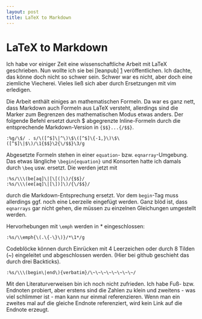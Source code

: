 ```yaml
---
layout: post
title: LaTeX to Markdown
---
```

# LaTeX to Markdown
Ich habe vor einiger Zeit eine wissenschaftliche Arbeit mit LaTeX geschrieben.
Nun wollte ich sie bei [leanpub] [1] veröffentlichen. Ich dachte, das könne doch
nicht so schwer sein. Schwer war es nicht, aber doch eine ziemliche Viecherei.
Vieles ließ sich aber durch Ersetzungen mit vim erledigen.

Die Arbeit enthält einiges an mathematischen Formeln. Da war es ganz nett, dass
Markdown auch Formeln aus LaTeX versteht, allerdings sind die Marker zum
Begrenzen des mathematischen Modus etwas anders. Der folgende Befehl ersetzt
durch $ abgegrenzte Inline-Formeln durch die entsprechende Markdown-Version in
`{$$}...{/$$}`.

    :%g/\$/ . s/\([^$]\|^\)\$\([^$]\{-1,}\)\$\([^$]\|$\)/\1{$$}\2{\/$$}\3/g

Abgesetzte Formeln stehen in einer `equation`- bzw. `eqnarray`-Umgebung. Das etwas
längliche `\begin{equation}` und Konsorten hatte ich damals durch `\beq` usw.
ersetzt. Die werden jetzt mit

    :%s/\\\(be[aq]\|[\[(]\)/{$$}/
    :%s/\\\(ee[aq]\|[\])]\)/{\/$$}/

durch die Markdown-Entsprechung ersetzt. Vor dem `begin`-Tag muss allerdings ggf.
noch eine Leerzeile eingefügt werden. Ganz blöd ist, dass `eqnarrays` gar nicht
gehen, die müssen zu einzelnen Gleichungen umgestellt werden.

Hervorhebungen mit `\emph` werden in * eingeschlossen:

    :%s/\\emph{\(.\{-\}\)}/*\1*/g

Codeblöcke können durch Einrücken mit 4 Leerzeichen oder durch 8 Tilden
(~) eingeleitet und abgeschlossen werden. (Hier bei github geschieht das
durch drei Backticks).

    :%s/\\\(begin\|end\){verbatim}/\~\~\~\~\~\~\~\~/

Mit den Literaturverweisen bin ich noch nicht zufrieden. Ich habe Fuß- bzw.
Endnoten probiert, aber erstens sind die Zahlen zu klein und zweitens - was
viel schlimmer ist - man kann nur einmal referenzieren. Wenn man ein zweites
mal auf die gleiche Endnote referenziert, wird kein Link auf die Endnote
erzeugt.

[1]: http://leanpub.com/ "leanpub"
